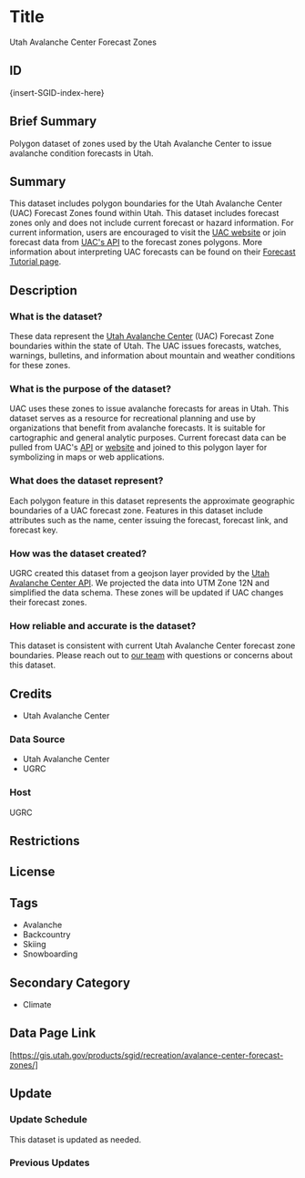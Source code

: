 # Title

Utah Avalanche Center Forecast Zones

## ID

{insert-SGID-index-here}

## Brief Summary

Polygon dataset of zones used by the Utah Avalanche Center to issue avalanche condition forecasts in Utah.

## Summary

This dataset includes polygon boundaries for the Utah Avalanche Center (UAC) Forecast Zones found within Utah. This dataset includes forecast zones only and does not include current forecast or hazard information.  For current information, users are encouraged to visit the [UAC website](https://utahavalanchecenter.org/) or join forecast data from [UAC's API](https://utahavalanchecenter.org/docs/api/forecast) to the forecast zones polygons.  More information about interpreting UAC forecasts can be found on their [Forecast Tutorial page](https://utahavalanchecenter.org/forecast/tutorial).

## Description

### What is the dataset?

These data represent the [Utah Avalanche Center](https://utahavalanchecenter.org/) (UAC) Forecast Zone boundaries within the state of Utah. The UAC issues forecasts, watches, warnings, bulletins, and information about mountain and weather conditions for these zones.

### What is the purpose of the dataset?

UAC uses these zones to issue avalanche forecasts for areas in Utah. This dataset serves as a resource for recreational planning and use by organizations that benefit from avalanche forecasts. It is suitable for cartographic and general analytic purposes.  Current forecast data can be pulled from UAC's [API](https://utahavalanchecenter.org/docs/api/forecast) or [website](https://utahavalanchecenter.org/) and joined to this polygon layer for symbolizing in maps or web applications.

### What does the dataset represent?

Each polygon feature in this dataset represents the approximate geographic boundaries of a UAC forecast zone. Features in this dataset include attributes such as the name, center issuing the forecast, forecast link, and forecast key.

### How was the dataset created?

UGRC created this dataset from a geojson layer provided by the [Utah Avalanche Center API](https://api.avalanche.org/v2/public/products/map-layer/UAC). We projected the data into UTM Zone 12N and simplified the data schema. These zones will be updated if UAC changes their forecast zones.

### How reliable and accurate is the dataset?

This dataset is consistent with current Utah Avalanche Center forecast zone boundaries. Please reach out to [our team](https://gis.utah.gov/contact/) with questions or concerns about this dataset.

## Credits

- Utah Avalanche Center

### Data Source

- Utah Avalanche Center
- UGRC

### Host

UGRC

## Restrictions

## License

## Tags

- Avalanche
- Backcountry
- Skiing
- Snowboarding

## Secondary Category

- Climate

## Data Page Link

[https://gis.utah.gov/products/sgid/recreation/avalance-center-forecast-zones/]

## Update

### Update Schedule

This dataset is updated as needed.

### Previous Updates
